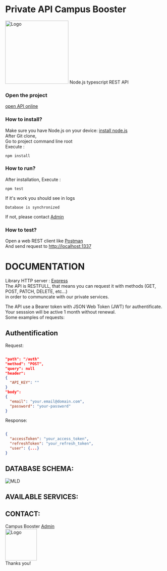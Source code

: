 # Private API Campus Booster

<img src="https://www.supinfo.com/wp-content/uploads/2020/11/Capture-décran-2020-11-27-à-16.02.29.png" alt="Logo" width="200px">
Node.js typescript REST API

### Open the project

[open API online](https://campusbooster.herokuapp.com/)

### How to install?

Make sure you have Node.js on your device: [install node.js](https://nodejs.org/en/download) \
After Git clone,\
Go to project command line root\
Execute :
```shell
npm install
```
### How to run?
After installation,
Execute :
```shell
npm test
```
If it's work you should see in logs
```shell
Database is synchronized
```
If not, please contact [Admin](mailto:ulysse.dupont@supinfo.com?subject=[GitHub]%20Source%20Han%20Sans)
### How to test?
Open a web REST client like [Postman](https://www.postman.com/downloads) \
And send request to [http://localhost:1337](http://localhost:1337) 

# DOCUMENTATION

Library HTTP server : [Express](https://www.npmjs.com/package/express) \
The API is RESTFULL, that means you can request it with methods (GET, POST, PATCH, DELETE, etc...) \
in order to communcate with our private services.


The API use a Bearer token with JSON Web Token (JWT) for authentificate.
Your sesssion will be active 1 month without renewal. \
Some examples of requests:

## Authentification 

Request:

```json

"path": "/auth"
"method": "POST",
"query": null
"header": 
{
  "API_KEY": ""
}
"body": 
{
  "email": "your.email@domain.com",
  "password": "your-password"
}

```

Response:

```json

{
  "accessToken": "your_access_token",
  "refreshToken": "your_refresh_token",
  "user": {...}
}

```


## DATABASE SCHEMA:

![MLD]()

## AVAILABLE SERVICES:

<ul>
</ul>


## CONTACT:
Campus Booster [Admin](mailto:ulysse.dupont@supinfo.com?subject=[GitHub]%20Source%20Han%20Sans) \
<img src="https://www.supinfo.com/wp-content/uploads/2020/11/Capture-décran-2020-11-27-à-16.02.29.png" alt="Logo" width="100px"> \
Thanks you!
